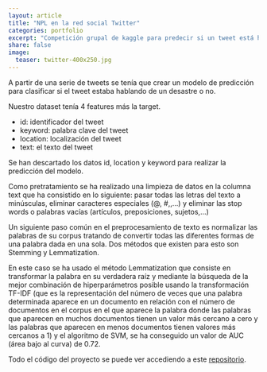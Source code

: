 ```yaml
---
layout: article
title: "NPL en la red social Twitter"
categories: portfolio
excerpt: "Competición grupal de kaggle para predecir si un tweet está hablando de un desastre o no"
share: false
image:
  teaser: twitter-400x250.jpg
---
```


A partir de una serie de tweets se tenía que crear un modelo de predicción para clasificar si el tweet estaba hablando de un desastre o no.

Nuestro dataset tenía 4 features más la target.

- id: identificador del tweet 
- keyword: palabra clave del tweet 
- location: localización del tweet 
- text: el texto del tweet 

Se han descartado los datos id, location y keyword para realizar la predicción del modelo.

Como pretratamiento se ha realizado una limpieza de datos en la columna text que ha consistido en lo siguiente: pasar todas las letras del texto a minúsculas,
eliminar caracteres especiales (@, #,\,...) y eliminar las stop words o palabras vacías (artículos, preposiciones, sujetos,...)

Un siguiente paso común en el preprocesamiento de texto es normalizar las palabras de su corpus tratando de convertir todas las diferentes formas de una palabra dada en una sola. Dos métodos que existen para esto son Stemming y Lemmatization.

En este caso se ha usado el método Lemmatization que consiste en transformar la palabra en su verdadera raíz y mediante la búsqueda de la mejor combinación de hiperparámetros posible usando la transformación TF-IDF (que es la representación del número de veces que una palabra determinada aparece en un documento en relación con el número de documentos en el corpus en el que aparece la palabra donde las palabras que aparecen en muchos documentos tienen un valor más cercano a cero y las palabras que aparecen en menos documentos tienen valores más cercanos a 1) y el algoritmo de SVM, se ha
conseguido un valor de AUC (área bajo al curva) de 0.72.

Todo el código del proyecto se puede ver accediendo a este [repositorio](https://github.com/sonimik13/NLP-en-la-red-social-Twitter).
